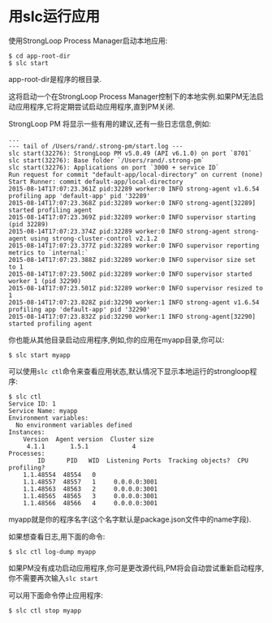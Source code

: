 # 用slc运行应用
使用StrongLoop Process Manager启动本地应用:
```shell
$ cd app-root-dir
$ slc start
```
app-root-dir是程序的根目录.

这将启动一个在StrongLoop Process Manager控制下的本地实例.如果PM无法启动应用程序,它将定期尝试启动应用程序,直到PM关闭.

StrongLoop PM 将显示一些有用的建议,还有一些日志信息,例如:
```shell
...
--- tail of /Users/rand/.strong-pm/start.log ---
slc start(32276): StrongLoop PM v5.0.49 (API v6.1.0) on port `8701`
slc start(32276): Base folder `/Users/rand/.strong-pm`
slc start(32276): Applications on port `3000 + service ID`
Run request for commit "default-app/local-directory" on current (none)
Start Runner: commit default-app/local-directory
2015-08-14T17:07:23.361Z pid:32289 worker:0 INFO strong-agent v1.6.54 profiling app 'default-app' pid '32289'
2015-08-14T17:07:23.368Z pid:32289 worker:0 INFO strong-agent[32289] started profiling agent
2015-08-14T17:07:23.369Z pid:32289 worker:0 INFO supervisor starting (pid 32289)
2015-08-14T17:07:23.374Z pid:32289 worker:0 INFO strong-agent strong-agent using strong-cluster-control v2.1.2
2015-08-14T17:07:23.377Z pid:32289 worker:0 INFO supervisor reporting metrics to `internal:`
2015-08-14T17:07:23.388Z pid:32289 worker:0 INFO supervisor size set to 1
2015-08-14T17:07:23.500Z pid:32289 worker:0 INFO supervisor started worker 1 (pid 32290)
2015-08-14T17:07:23.501Z pid:32289 worker:0 INFO supervisor resized to 1
2015-08-14T17:07:23.828Z pid:32290 worker:1 INFO strong-agent v1.6.54 profiling app 'default-app' pid '32290'
2015-08-14T17:07:23.832Z pid:32290 worker:1 INFO strong-agent[32290] started profiling agent
```
你也能从其他目录启动应用程序,例如,你的应用在myapp目录,你可以:
```shell
$ slc start myapp
```
可以使用`slc ctl`命令来查看应用状态,默认情况下显示本地运行的strongloop程序:
```shell
$ slc ctl
Service ID: 1
Service Name: myapp
Environment variables:
  No environment variables defined
Instances:
    Version  Agent version  Cluster size
     4.1.1       1.5.1            4
Processes:
        ID      PID   WID  Listening Ports  Tracking objects?  CPU profiling?
    1.1.48554  48554   0
    1.1.48557  48557   1     0.0.0.0:3001
    1.1.48563  48563   2     0.0.0.0:3001
    1.1.48565  48565   3     0.0.0.0:3001
    1.1.48566  48566   4     0.0.0.0:3001
```
myapp就是你的程序名字(这个名字默认是package.json文件中的name字段).

如果想查看日志,用下面的命令:
```shell
$ slc ctl log-dump myapp
```
如果PM没有成功启动应用程序,你可是更改源代码,PM将会自动尝试重新启动程序,你不需要再次输入`slc start`

可以用下面命令停止应用程序:
```shell
$ slc ctl stop myapp
```
